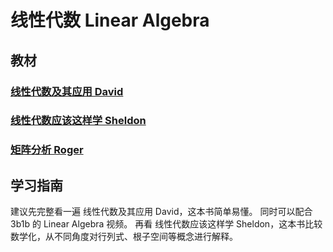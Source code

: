 # 线性代数 Linear Algebra

## 教材

### [线性代数及其应用 David](../Library/[华章数学译丛]%20David%20C.%20Lay_%20Steven%20R.%20Lay_%20Judi%20J.%20McDonald%20-%20线性代数及其应用（原书第5版）%20(2018,%20机械工业出版社)%20-%20libgen.li.pdf)

### [线性代数应该这样学 Sheldon](../Library/[图灵数学·统计学丛书]%20Sheldon%20Axler%20-%20线性代数应该这样学%20(2016,%20人民邮电出版社)%20-%20libgen.lc.pdf)

### [矩阵分析 Roger](../Library/华章数学译丛+8+矩阵分析%20(ROGER%20A,HORN)%20(z-lib.org).pdf)

## 学习指南

建议先完整看一遍 线性代数及其应用 David，这本书简单易懂。
同时可以配合 3b1b 的 Linear Algebra 视频。
再看 线性代数应该这样学 Sheldon，这本书比较数学化，从不同角度对行列式、根子空间等概念进行解释。